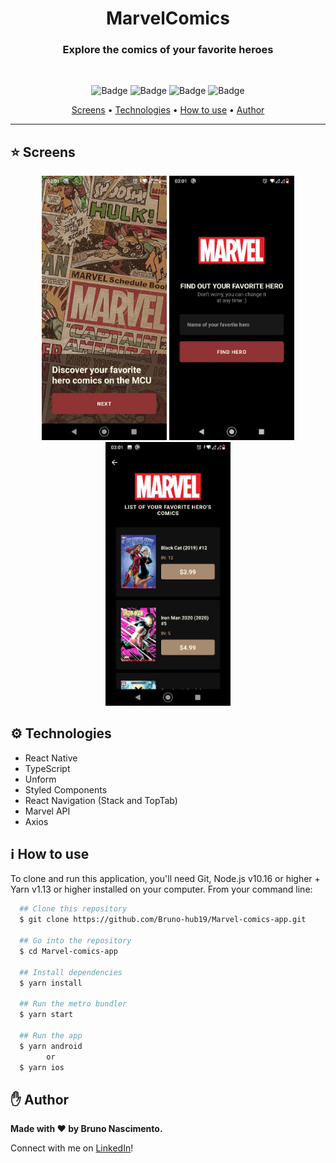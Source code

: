 <h1 align="center">MarvelComics</h1>

<h3 align="center">Explore the comics of your favorite heroes</h3>

<br />

<div align="center">

![Badge](https://img.shields.io/github/languages/top/Bruno-hub19/Marvel-comics-app?color=8f3335&logo=typescript&logoColor=blue&style=for-the-badge)
![Badge](https://img.shields.io/github/repo-size/Bruno-hub19/Marvel-comics-app?color=8f3335&logo=github&logoColor=black&style=for-the-badge)
![Badge](https://img.shields.io/github/issues/Bruno-hub19/Marvel-comics-app?color=8f3335&style=for-the-badge)
![Badge](https://img.shields.io/github/license/Bruno-hub19/Marvel-comics-app?color=8f3335&style=for-the-badge)

</div>

<p align="center">
 <a href="#star-screens">Screens</a> •
 <a href="#gear-technologies">Technologies</a> •
 <a href="#information_source-how-to-use">How to use</a> •
 <a href="#hand-author">Author</a>
</p>

---

## :star: Screens

<div align="center">

<img src=".github/assets/onboarding-1.jpeg" width="200"/>
<img src=".github/assets/onboarding-2.jpeg" width="200"/>
<img src=".github/assets/comics-list.jpeg" width="200"/>

</div>

## :gear: Technologies

- React Native
- TypeScript
- Unform
- Styled Components
- React Navigation (Stack and TopTab)
- Marvel API
- Axios

## :information_source: How to use

To clone and run this application, you'll need Git, Node.js v10.16 or higher + Yarn v1.13 or higher installed on your computer. From your command line:

```bash
  ## Clone this repository
  $ git clone https://github.com/Bruno-hub19/Marvel-comics-app.git

  ## Go into the repository
  $ cd Marvel-comics-app

  ## Install dependencies
  $ yarn install

  ## Run the metro bundler
  $ yarn start

  ## Run the app
  $ yarn android
        or
  $ yarn ios
```

## :hand: Author

<strong>Made with :heart: by Bruno Nascimento.</strong>

Connect with me on [LinkedIn](https://www.linkedin.com/in/bruno-nascimento-35803217b/)!
